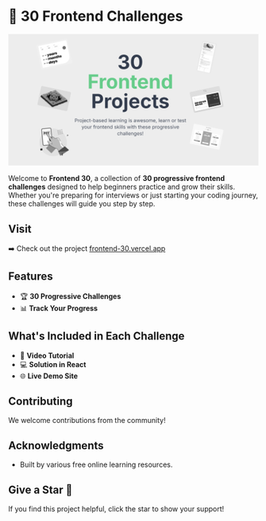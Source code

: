 # 🚀 30 Frontend Challenges

![Frontend 30](app/opengraph-image.png)

Welcome to **Frontend 30**, a collection of **30 progressive frontend challenges** designed to help beginners practice and grow their skills. Whether you're preparing for interviews or just starting your coding journey, these challenges will guide you step by step.

## Visit

➡️ Check out the project [frontend-30.vercel.app](https://frontend-30.vercel.app/)

## Features

- 🏆 **30 Progressive Challenges**
- 📊 **Track Your Progress**

## What's Included in Each Challenge

- 🎥 **Video Tutorial**
- 💻 **Solution in React**
- 🌐 **Live Demo Site**

## Contributing

We welcome contributions from the community!

## Acknowledgments

- Built by various free online learning resources.

## Give a Star 🌟

If you find this project helpful, click the star to show your support!
